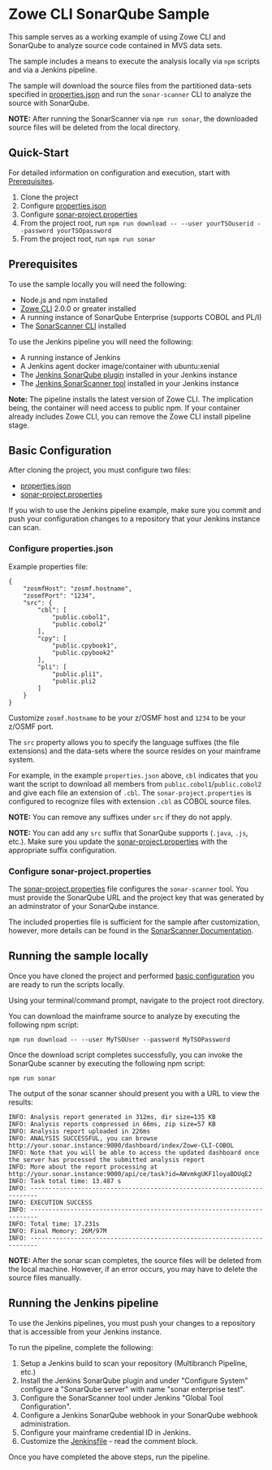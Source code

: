 # Zowe CLI SonarQube Sample
This sample serves as a working example of using Zowe CLI and SonarQube to analyze source code contained in MVS data sets. 

The sample includes a means to execute the analysis locally via `npm` scripts and via a Jenkins pipeline.

The sample will download the source files from the partitioned data-sets specified in [properties.json](./properties.json) and run the `sonar-scanner` CLI to analyze the source with SonarQube.

**NOTE:** After running the SonarScanner via `npm run sonar`, the downloaded source files will be deleted from the local directory.

## Quick-Start
For detailed information on configuration and execution, start with [Prerequisites](#Prerequisites).

1. Clone the project
2. Configure [properties.json](./properties.json)
3. Configure [sonar-project.properties](./sonar-project.properties)
4. From the project root, run `npm run download -- --user yourTSOuserid --password yourTSOpassword`
5. From the project root, run `npm run sonar`

## Prerequisites
To use the sample locally you will need the following:
- Node.js and npm installed
- [Zowe CLI](https://zowe.github.io/docs-site/latest/user-guide/cli-installcli.html) 2.0.0 or greater installed
- A running instance of SonarQube Enterprise (supports COBOL and PL/I) 
- The [SonarScanner CLI](https://docs.sonarqube.org/latest/analysis/scan/sonarscanner/) installed

To use the Jenkins pipeline you will need the following:
- A running instance of Jenkins 
- A Jenkins agent docker image/container with ubuntu:xenial 
- The [Jenkins SonarQube plugin](https://docs.sonarqube.org/latest/analysis/scan/sonarscanner-for-jenkins/) installed in your Jenkins instance
- The [Jenkins SonarScanner tool](https://docs.sonarqube.org/latest/analysis/scan/sonarscanner-for-jenkins/) installed in your Jenkins instance 

**Note:** The pipeline installs the latest version of Zowe CLI. The implication being, the container will need access to public npm. If your container already includes Zowe CLI, you can remove the Zowe CLI install pipeline stage.

## Basic Configuration
After cloning the project, you must configure two files:
- [properties.json](./properties.json)
- [sonar-project.properties](./sonar-project.properties)

If you wish to use the Jenkins pipeline example, make sure you commit and push your configuration changes to a repository that your Jenkins instance can scan.

### Configure properties.json
Example properties file:
```
{
    "zosmfHost": "zosmf.hostname",
    "zosmfPort": "1234",
    "src": {
        "cbl": [
            "public.cobol1",
            "public.cobol2"
        ],
        "cpy": [
            "public.cpybook1",
            "public.cpybook2"
        ],
        "pli": [
            "public.pli1",
            "public.pli2
        ]
    }
}
```

Customize `zosmf.hostname` to be your z/OSMF host and `1234` to be your z/OSMF port.

The `src` property allows you to specify the language suffixes (the file extensions) and the data-sets where the source resides on your mainframe system.

For example, in the example `properties.json` above, `cbl` indicates that you want the script to download all members from `public.cobol1`/`public.cobol2` and give each file an extension of `.cbl`. The `sonar-project.properties` is configured to recognize files with extension `.cbl` as COBOL source files.

**NOTE:** You can remove any suffixes under `src` if they do not apply. 

**NOTE:** You can add any `src` suffix that SonarQube supports (`.java`, `.js`, etc.). Make sure you update the [sonar-project.properties](./sonar-project.properties) with the appropriate suffix configuration. 

### Configure sonar-project.properties
The [sonar-project.properties](./sonar-project.properties) file configures the `sonar-scanner` tool. You must provide the SonarQube URL and the project key that was generated by an adminstrator of your SonarQube instance. 

The included properties file is sufficient for the sample after customization, however, more details can be found in the [SonarScanner Documentation](https://docs.sonarqube.org/latest/analysis/scan/sonarscanner/).

## Running the sample locally
Once you have cloned the project and performed [basic configuration](#Basic-Configuration) you are ready to run the scripts locally.

Using your terminal/command prompt, navigate to the project root directory.

You can download the mainframe source to analyze by executing the following npm script:
```
npm run download -- --user MyTSOUser --password MyTSOPassword
```

Once the download script completes successfully, you can invoke the SonarQube scanner by executing the following npm script:
```
npm run sonar
```

The output of the sonar scanner should present you with a URL to view the results:
```
INFO: Analysis report generated in 312ms, dir size=135 KB
INFO: Analysis reports compressed in 66ms, zip size=57 KB
INFO: Analysis report uploaded in 226ms
INFO: ANALYSIS SUCCESSFUL, you can browse http://your.sonar.instance:9000/dashboard/index/Zowe-CLI-COBOL
INFO: Note that you will be able to access the updated dashboard once the server has processed the submitted analysis report
INFO: More about the report processing at http://your.sonar.instance:9000/api/ce/task?id=AWvmkgUKF1loyaBDUqE2
INFO: Task total time: 13.487 s
INFO: ------------------------------------------------------------------------
INFO: EXECUTION SUCCESS
INFO: ------------------------------------------------------------------------
INFO: Total time: 17.231s
INFO: Final Memory: 26M/97M
INFO: ------------------------------------------------------------------------
```

**NOTE:** After the sonar scan completes, the source files will be deleted from the local machine. However, if an error occurs, you may have to delete the source files manually.

## Running the Jenkins pipeline
To use the Jenkins pipelines, you must push your changes to a repository that is accessible from your Jenkins instance.

To run the pipeline, complete the following:
1. Setup a Jenkins build to scan your repository (Multibranch Pipeline, etc.)
2. Install the Jenkins SonarQube plugin and under "Configure System" configure a "SonarQube server" with name "sonar enterprise test".
3. Configure the SonarScanner tool under Jenkins "Global Tool Configuration". 
4. Configure a Jenkins SonarQube webhook in your SonarQube webhook administration.
5. Configure your mainframe credential ID in Jenkins.
6. Customize the [Jenkinsfile](./Jenkinsfile) - read the comment block.

Once you have completed the above steps, run the pipeline.